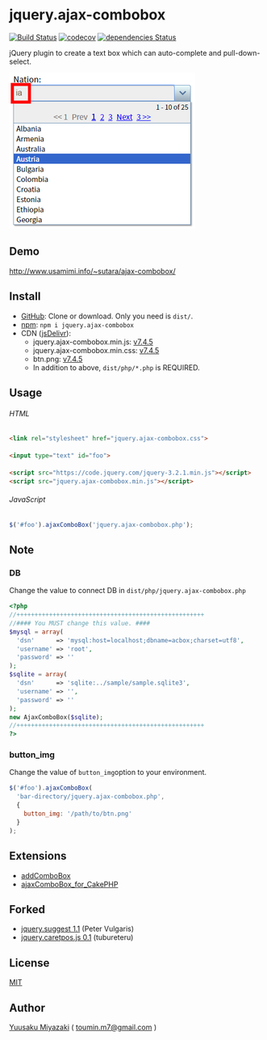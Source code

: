 # jquery.ajax-combobox

[![Build Status](https://travis-ci.org/sutara79/jquery.ajax-combobox.svg?branch=master)](https://travis-ci.org/sutara79/jquery.ajax-combobox)
[![codecov](https://codecov.io/gh/sutara79/jquery.ajax-combobox/branch/master/graph/badge.svg)](https://codecov.io/gh/sutara79/jquery.ajax-combobox)
[![dependencies Status](https://david-dm.org/sutara79/jquery.ajax-combobox/status.svg)](https://david-dm.org/sutara79/jquery.ajax-combobox)

jQuery plugin to create a text box which can auto-complete and pull-down-select.

![image](sample/img/001.png)

## Demo
http://www.usamimi.info/~sutara/ajax-combobox/


## Install
- [GitHub](https://github.com/sutara79/jquery.ajax-combobox): Clone or download. Only you need is `dist/`.
- [npm](https://www.npmjs.com/package/jquery.ajax-combobox): `npm i jquery.ajax-combobox`
- CDN ([jsDelivr](https://github.com/jsdelivr/jsdelivr#usage)):
    - jquery.ajax-combobox.min.js: [v7.4.5](https://cdn.jsdelivr.net/npm/jquery.ajax-combobox@7.4.5/dist/js/jquery.ajax-combobox.min.js)
    - jquery.ajax-combobox.min.css: [v7.4.5](https://cdn.jsdelivr.net/npm/jquery.ajax-combobox@7.4.5/dist/css/jquery.ajax-combobox.min.css)
    - btn.png: [v7.4.5](https://cdn.jsdelivr.net/npm/jquery.ajax-combobox@7.4.5/dist/btn.png)
    - In addition to above, `dist/php/*.php` is REQUIRED.


## Usage
###### HTML
``` html
<link rel="stylesheet" href="jquery.ajax-combobox.css">

<input type="text" id="foo">

<script src="https://code.jquery.com/jquery-3.2.1.min.js"></script>
<script src="jquery.ajax-combobox.min.js"></script>
```

###### JavaScript
``` javascript
$('#foo').ajaxComboBox('jquery.ajax-combobox.php');
```

## Note
### DB
Change the value to connect DB in `dist/php/jquery.ajax-combobox.php`

``` php
<?php
//++++++++++++++++++++++++++++++++++++++++++++++++++++
//#### You MUST change this value. ####
$mysql = array(
  'dsn'      => 'mysql:host=localhost;dbname=acbox;charset=utf8',
  'username' => 'root',
  'password' => ''
);
$sqlite = array(
  'dsn'      => 'sqlite:../sample/sample.sqlite3',
  'username' => '',
  'password' => ''
);
new AjaxComboBox($sqlite);
//++++++++++++++++++++++++++++++++++++++++++++++++++++
?>
```

### button_img
Change the value of `button_img`option to your environment.

```javascript
$('#foo').ajaxComboBox(
  'bar-directory/jquery.ajax-combobox.php',
  {
    button_img: '/path/to/btn.png'
  }
);
```

## Extensions
- [addComboBox](http://www.usamimi.info/~sutara/sample/addComboBox/)
- [ajaxComboBox_for_CakePHP](https://github.com/sutara79/ajaxComboBox_for_CakePHP)


## Forked
- [jquery.suggest 1.1](http://www.vulgarisoverip.com/2007/08/06/jquerysuggest-11/) (Peter Vulgaris)
- [jquery.caretpos.js 0.1](http://d.hatena.ne.jp/tubureteru/20110101/) (tubureteru)


## License
[MIT](http://www.opensource.org/licenses/mit-license.php)


## Author
[Yuusaku Miyazaki](http://d.hatena.ne.jp/sutara_lumpur/20090124/1232781879)
( <toumin.m7@gmail.com> )
